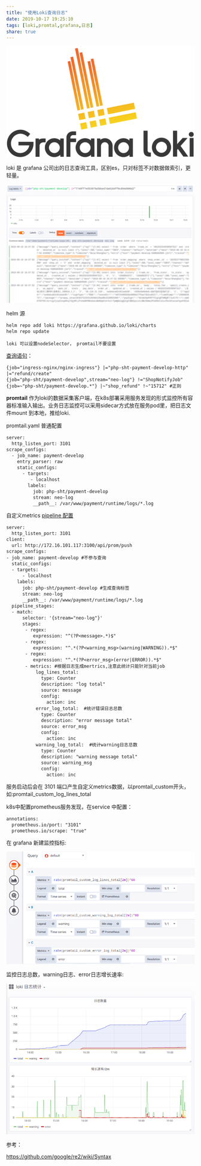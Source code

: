 ```yaml
---
title: "使用Loki查询日志"
date: 2019-10-17 19:25:10
tags: [loki,promtal,grafana,日志]
share: true
---
```

![1.png](/img/loki/logo.png)

loki 是 grafana 公司出的日志查询工具，区别es，只对标签不对数据做索引，更轻量。

![1.png](/img/loki/1.png)

helm 源

```
helm repo add loki https://grafana.github.io/loki/charts
helm repo update

loki 可以设置nodeSelector， promtail不要设置
```

[查询语句](https://github.com/grafana/loki/blob/65ba42a6e7dc975d6f25b15fc6f9b8d72446b3e2/docs/logql.md)：

```
{job="ingress-nginx/nginx-ingress"} |="php-sht-payment-develop-http" |="refund/create"
{job="php-sht/payment-develop",stream="neo-log"} !="ShopNotifyJob" 
{job=~"php-sht/payment-develop.*"} |~"shop_refund" !~"15712" #正则
```

**promtail** 作为loki的数据采集客户端，在k8s部署采用服务发现的形式监控所有容器标准输入输出。业务日志监控可以采用sidecar方式放在服务pod里，把日志文件mount 到本地，推给loki.

promtail.yaml 普通配置
```
server:
  http_listen_port: 3101
scrape_configs:
  - job_name: payment-develop
    entry_parser: raw
    static_configs:
      - targets:
         - localhost
        labels:
          job: php-sht/payment-develop
          stream: neo-log
          __path__: /var/www/payment/runtime/logs/*.log
```
<!-- more -->
自定义metrics [pipeline 配置](https://github.com/grafana/loki/blob/b74db24a007511d437c459aa36c693dc7dae8409/docs/logentry/processing-log-lines.md#metrics)

```
server:
  http_listen_port: 3101
client:
  url: http://172.16.101.117:3100/api/prom/push
scrape_configs:
- job_name: payment-develop #不参与查询
  static_configs:
  - targets:
      - localhost
    labels:
      job: php-sht/payment-develop #生成查询标签
      stream: neo-log
      __path__: /var/www/payment/runtime/logs/*.log
  pipeline_stages:
  - match:
      selector: '{stream="neo-log"}'
      stages:
       - regex:
          expression: "^(?P<message>.*)$" 
       - regex:
          expression: "^.*(?P<warning_msg>(warning|WARNING)).*$" 
       - regex:
          expression: "^.*(?P<error_msg>(error|ERROR)).*$" 
       - metrics: #根据日志生成mertrics,注意此统计只能针对当前job
           log_lines_total:
             type: Counter
             description: "log total"
             source: message
             config:
               action: inc
           error_log_total:  #统计错误日志总数
             type: Counter
             description: "error message total"
             source: error_msg
             config:
               action: inc 
           warning_log_total:  #统计warning日志总数
             type: Counter
             description: "warning message total"
             source: warning_msg
             config:
               action: inc 
```
服务启动后会在 3101 端口产生自定义metrics数据，以promtail_custom开头，如:promtail_custom_log_lines_total

k8s中配置prometheus服务发现，在service 中配置：
```
annotations:
  prometheus.io/port: "3101"
  prometheus.io/scrape: "true"
```

在 grafana 新建监控指标:

![2.png](/img/loki/2.png)

监控日志总数，warning日志、error日志增长速率:

![3.png](/img/loki/3.png)


参考：

https://github.com/google/re2/wiki/Syntax